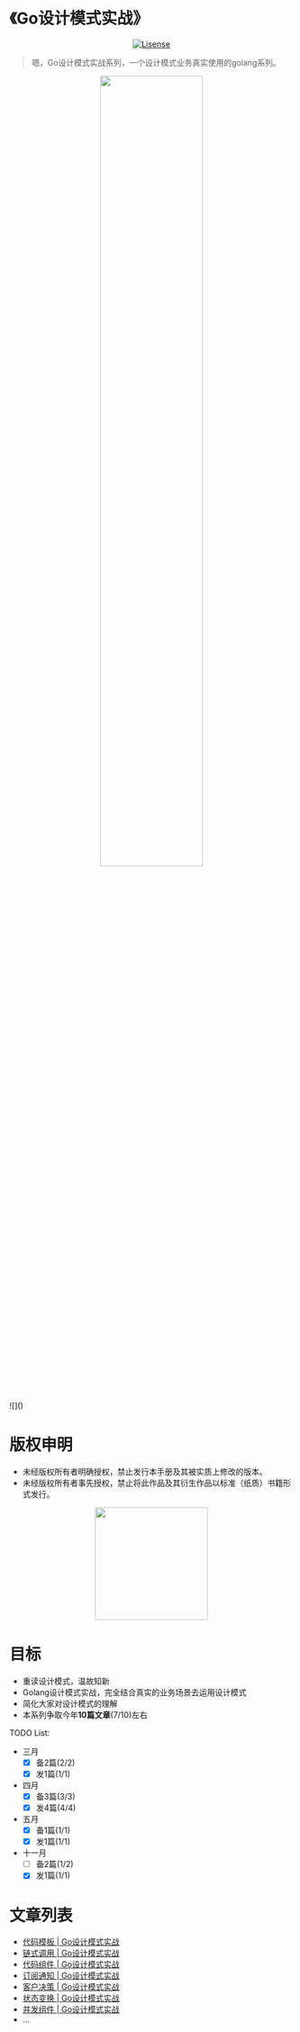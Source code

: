 # 《Go设计模式实战》

<p align="center">
    <a href="https://creativecommons.org/licenses/by-nc-nd/4.0/deed.zh-Hans">
        <img src="https://img.shields.io/badge/License-CC%20BY--NC--ND%204.0-red" alt="Lisense">
    </a>
</p>

> 嗯，Go设计模式实战系列，一个设计模式业务真实使用的golang系列。

<p align="center">
    <a href="http://cdn.tigerb.cn/20201103130617.png" data-lightbox="roadtrip">
        <img src="http://cdn.tigerb.cn/20201103130617.png" width="60%">
    </a>
</p>
![]()

# 版权申明
- 未经版权所有者明确授权，禁止发行本手册及其被实质上修改的版本。 
- 未经版权所有者事先授权，禁止将此作品及其衍生作品以标准（纸质）书籍形式发行。  

<p align="center">
  <img src="http://cdn.tigerb.cn/wechat-blog-qrcode.jpg?imageMogr2/thumbnail/260x260!/format/webp/blur/1x0/quality/90|imageslim" width="200px">
</p>

# 目标

- 重读设计模式，温故知新
- Golang设计模式实战，完全结合真实的业务场景去运用设计模式
- 简化大家对设计模式的理解
- 本系列争取今年**10篇文章**(7/10)左右

TODO List:

- 三月
    + [x] 备2篇(2/2)
    + [x] 发1篇(1/1)
- 四月
    + [x] 备3篇(3/3)
    + [x] 发4篇(4/4)
- 五月
    + [x] 备1篇(1/1)
    + [x] 发1篇(1/1)
- 十一月
    + [ ] 备2篇(1/2)
    + [x] 发1篇(1/1)

# 文章列表

- [代码模板 | Go设计模式实战](https://github.com/TIGERB/easy-tips/tree/master/go/src/patterns/template)
- [链式调用 | Go设计模式实战](https://github.com/TIGERB/easy-tips/tree/master/go/src/patterns/responsibility)
- [代码组件 | Go设计模式实战](https://github.com/TIGERB/easy-tips/tree/master/go/src/patterns/composite)
- [订阅通知 | Go设计模式实战](https://github.com/TIGERB/easy-tips/tree/master/go/src/patterns/observer)
- [客户决策 | Go设计模式实战](https://github.com/TIGERB/easy-tips/tree/master/go/src/patterns/strategy)
- [状态变换 | Go设计模式实战](https://github.com/TIGERB/easy-tips/tree/master/go/src/patterns/state)
- [并发组件 | Go设计模式实战](https://github.com/TIGERB/easy-tips/tree/master/go/src/patterns/composite)
- ...
